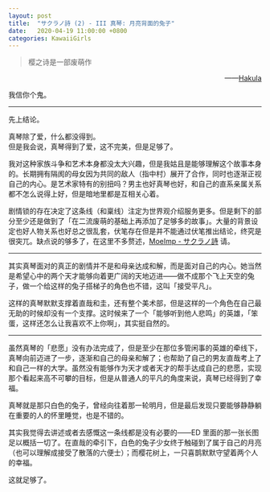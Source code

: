 ```yaml
---
layout: post
title:  "サクラノ詩 (2) - III 真琴: 月亮背面的兔子"
date:   2020-04-19 11:00:00 +0800
categories: KawaiiGirls
---
```


> 樱之诗是一部废萌作

<p align="right">——<a href="https://hakula.xyz">Hakula</a></p>

我信你个鬼。

---
  
先上结论。

真琴除了爱，什么都没得到。  
但是我会说，真琴得到了爱，这不完美，但是足够了。

我对这种家族斗争和艺术本身都没太大兴趣，但是我姑且是能够理解这个故事本身的。长期拥有隔阂的母女因为共同的敌人（指中村）展开了合作，同时也逐渐正视自己的内心。是艺术家特有的别扭吗？男主也好真琴也好，和自己的直系亲属关系都不怎么说得上好，但是暗地里都是互相关心着。

剧情锁的存在决定了这条线（和稟线）注定为世界观介绍服务更多。但是剩下的部分至少还是做到了「在二流废萌的基础上再添加了足够多的故事」。大量的背景设定也好人物关系也好总之很乱套，伏笔存在但是并不能通过伏笔推出结论，终究是很突兀。缺点说的够多了，在这里不多赘述，[MoeImp - サクラノ詩](http://yoro.xyz/impression/sakuuta) 请。

---
  
其实真琴面对的真正的剧情并不是和母亲达成和解，而是面对自己的内心。她当然是希望心中的两个天才能够向着更广阔的天地迈进——做不成那个飞上天空的兔子，做一个给这样的兔子搭梯子的角色也不错，这叫「接受平凡」。

这样的真琴默默支撑着直哉和圭，还有整个美术部，但是这样的一个角色在自己最无助的时候却没有一个支撑。这时候来了一个「能够听到他人悲鸣」的英雄，「笨蛋，这样还怎么让我喜欢不上你啊」，其实挺自然的。

---
  
虽然真琴的「悲愿」没有办法完成了，但是至少在那位多管闲事的英雄的牵线下，真琴向前迈进了一步，逐渐和自己的母亲和解了；也帮助了自己的男友直哉考上了和自己一样的大学。虽然没有能够作为天才或者天才的帮手达成自己的悲愿，实现那个看起来高不可攀的目标，但是从普通人的平凡的角度来说，真琴已经得到了幸福。

真琴就是那只白色的兔子，曾经向往着那一轮明月，但是最后发现只要能够静静躺在重要的人的怀里睡觉，也是不错的。

其实我觉得去讲述或者去感慨这一条线都是没有必要的——ED 里面的那一张长图足以概括一切了。在直哉的牵引下，白色的兔子少女终于触碰到了属于自己的月亮（也可以理解成接受了散落的六便士）；而樱花树上，一只喜鹊默默守望着两个人的幸福。

这就足够了。
